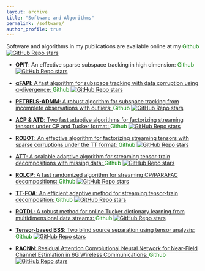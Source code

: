 ```yaml
---
layout: archive
title: "Software and Algorithms"
permalink: /software/
author_profile: true
---
```



Software and algorithms in my publications are available online at my <a href="https://github.com/thanhtbt" style="color: green; text-decoration: none; "><i class="fab fa-fw fa-github zoom"></i>Github</a> <a href="https://github.com/thanhtbt">
       <img src="https://img.shields.io/github/stars/thanhtbt?style=flat" alt="GitHub Repo stars">
</a>



* **OPIT**: An effective sparse subspace tracking in high dimension: <a href="https://github.com/thanhtbt/SST" style="color: green; text-decoration: none; "><i class="fab fa-fw fa-github zoom"></i>Github</a> <a href="https://github.com/thanhtbt/SST">
       <img src="https://img.shields.io/github/stars/thanhtbt/SST?style=flat" alt="GitHub Repo stars">

* **αFAPI**: A fast algorithm for subspace tracking with data corruption using α-divergence: <a href="https://github.com/thanhtbt/aFAPI" style="color: green; text-decoration: none; "><i class="fab fa-fw fa-github zoom"></i>Github</a> <a href="https://github.com/thanhtbt/aFAPI">
       <img src="https://img.shields.io/github/stars/thanhtbt/aFAPI?style=flat" alt="GitHub Repo stars">

* **PETRELS-ADMM**: A robust algorithm for subspace tracking from incomplete observations with outliers: <a href="https://github.com/thanhtbt/RST" style="color: green; text-decoration: none; "><i class="fab fa-fw fa-github zoom"></i>Github</a> <a href="https://github.com/thanhtbt/RST">
       <img src="https://img.shields.io/github/stars/thanhtbt/RST?style=flat" alt="GitHub Repo stars">

* **ACP & ATD**: Two fast adaptive algorithms for factorizing streaming tensors under CP and Tucker format:  <a href="https://github.com/thanhtbt/tensor_tracking" style="color: green; text-decoration: none; "><i class="fab fa-fw fa-github zoom"></i>Github</a> <a href="https://github.com/thanhtbt/tensor_tracking">
       <img src="https://img.shields.io/github/stars/thanhtbt/tensor_tracking?style=flat" alt="GitHub Repo stars">

* **ROBOT**: An effective algorithm for factorizing streaming tensors with sparse corruptions under the TT format: <a href="https://github.com/thanhtbt/ROBOT" style="color: green; text-decoration: none; "><i class="fab fa-fw fa-github zoom"></i>Github</a>  <a href="https://github.com/thanhtbt/ROBOT">
       <img src="https://img.shields.io/github/stars/thanhtbt/ROBOT?style=flat" alt="GitHub Repo stars">


* **ATT**: A scalable adaptive algorithm for streaming tensor-train decompositions with missing data: <a href="https://github.com/thanhtbt/ATT-miss" style="color: green; text-decoration: none; "><i class="fab fa-fw fa-github zoom"></i>Github</a> <a href="https://github.com/thanhtbt/ATT-miss">
       <img src="https://img.shields.io/github/stars/thanhtbt/ATT-miss?style=flat" alt="GitHub Repo stars">


* **ROLCP**: A fast randomized algorithm for streaming CP/PARAFAC decompositions:  <a href="https://github.com/thanhtbt/ROLCP" style="color: green; text-decoration: none; "><i class="fab fa-fw fa-github zoom"></i>Github</a>     <a href="https://github.com/thanhtbt/ROLCP">
       <img src="https://img.shields.io/github/stars/thanhtbt/ROLCP?style=flat" alt="GitHub Repo stars">

* **TT-FOA**: An efficient adaptive method for streaming tensor-train decomposition: <a href="https://github.com/thanhtbt/ATT" style="color: green; text-decoration: none; "><i class="fab fa-fw fa-github zoom"></i>Github</a>    <a href="https://github.com/thanhtbt/ATT">
       <img src="https://img.shields.io/github/stars/thanhtbt/ATT?style=flat" alt="GitHub Repo stars"> 


* **ROTDL**: A robust method for online Tucker dictionary learning from multidimensional data streams: <a href="https://github.com/thanhtbt/ROTDL" style="color: green; text-decoration: none; "><i class="fab fa-fw fa-github zoom"></i>Github</a> <a href="https://github.com/thanhtbt/ROTDL">
       <img src="https://img.shields.io/github/stars/thanhtbt/ROTDL?style=flat" alt="GitHub Repo stars">

 
* **Tensor-based BSS**: Two blind source separation using tensor analysis:  <a href="https://github.com/thanhle88/tenBSS" style="color: green; text-decoration: none; "><i class="fab fa-fw fa-github zoom"></i>Github</a> <a href="https://github.com/thanhle88/tenBSS">
       <img src="https://img.shields.io/github/stars/thanhle88/tenBSS?style=flat" alt="GitHub Repo stars">

* **RACNN**: Residual Attention Convolutional Neural Network for Near-Field Channel Estimation in 6G Wireless Communications: <a href="https://github.com/thanhtbt/SST" style="color: green; text-decoration: none; "><i class="fab fa-fw fa-github zoom"></i>Github</a> <a href="https://github.com/DoHaiSon/RACNN">
       <img src="https://img.shields.io/github/stars/DoHaiSon/RACNN?style=flat" alt="GitHub Repo stars">
